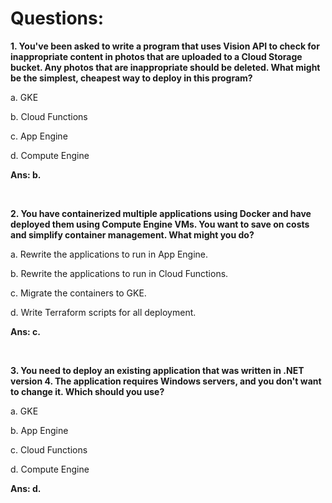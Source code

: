 # Questions:

**1. You've been asked to write a program that uses Vision API to check for inappropriate content in photos that are uploaded to a Cloud Storage bucket. Any photos that are inappropriate should be deleted. What might be the simplest, cheapest way to deploy in this program?**

a. GKE

b. Cloud Functions

c. App Engine

d. Compute Engine

**Ans: b.**

<br/>

**2. You have containerized multiple applications using Docker and have deployed them using Compute Engine VMs. You want to save on costs and simplify container management. What might you do?**

a. Rewrite the applications to run in App Engine.

b. Rewrite the applications to run in Cloud Functions.

c. Migrate the containers to GKE.

d. Write Terraform scripts for all deployment.

**Ans: c.**

<br/>

**3. You need to deploy an existing application that was written in .NET version 4. The application requires Windows servers, and you don't want to change it. Which should you use?**

a. GKE

b. App Engine

c. Cloud Functions

d. Compute Engine

**Ans: d.**

<br/>


